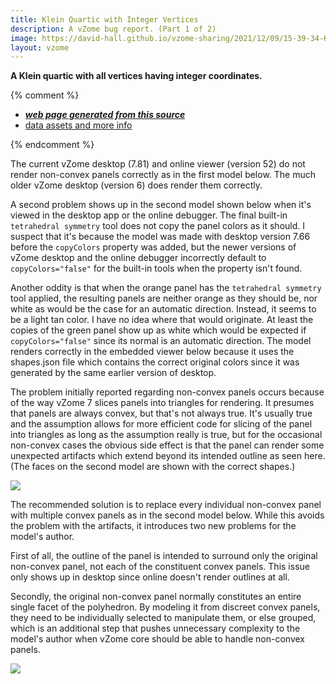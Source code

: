 ```yaml
---
title: Klein Quartic with Integer Vertices
description: A vZome bug report. (Part 1 of 2)
image: https://david-hall.github.io/vzome-sharing/2021/12/09/15-39-34-KleinMinInteger/KleinMinInteger.png
layout: vzome
---
```

__A Klein quartic with all vertices having integer coordinates.__

{% comment %}
 - [***web page generated from this source***][post]
 - [data assets and more info][github]

[post]: <https://david-hall.github.io/vzome-sharing/2021/12/09/KleinMinInteger-15-39-34.html>
[github]: <https://github.com/david-hall/vzome-sharing/tree/main/2021/12/09/15-39-34-KleinMinInteger/>
{% endcomment %}

The current vZome desktop (7.81) and online viewer (version 52) do not render non-convex panels correctly as in the first model below. The much older vZome desktop (version 6) does render them correctly.

A second problem shows up in the second model shown below when it's viewed in the desktop app or the online debugger. The final built-in `tetrahedral symmetry` tool does not copy the panel colors as it should. I suspect that it's because the model was made with desktop version 7.66 
before the `copyColors` property was added, but the newer versions of vZome desktop and the online debugger incorrectly default to `copyColors="false"` for the built-in tools when the property isn't found. 

Another oddity is that when the orange panel has the `tetrahedral symmetry` tool applied, the resulting panels are neither orange as they should be, nor white as would be the case for an automatic direction. Instead, it seems to be a light tan color. I have no idea where that would originate. At least the copies of the green panel show up as white which would be expected if `copyColors="false"` since its normal is an automatic direction.
The model renders correctly in the embedded viewer below because it uses the shapes.json file which contains the correct original colors since it was generated by the same earlier version of desktop.

The problem initially reported regarding non-convex panels occurs because of the way vZome 7 slices panels into triangles for rendering. It presumes that panels are always convex, but that's not always true. 
It's usually true and the assumption allows for more efficient code for slicing of the panel into triangles as long as the assumption really is true, 
but for the occasional non-convex cases the obvious side effect is that the panel can render some unexpected artifacts which extend beyond its intended outline as seen here. (The faces on the second model are shown with the correct shapes.)

<vzome-viewer style="width: 100%; height: 65vh;"
       src="https://david-hall.github.io/vzome-sharing/2021/12/09/15-39-34-KleinMinInteger/KleinMinInteger.vZome" >
  <img src="https://david-hall.github.io/vzome-sharing/2021/12/09/15-39-34-KleinMinInteger/KleinMinInteger.png" />
</vzome-viewer>

The recommended solution is to replace every individual non-convex panel with multiple convex panels as in the second model below. While this avoids the problem with the artifacts, it introduces two new problems for the model's author. 

First of all, the outline of the panel is intended to surround only the original non-convex panel, not each of the constituent convex panels. This issue only shows up in desktop since online doesn't render outlines at all. 

Secondly, the original non-convex panel normally constitutes an entire single facet of the polyhedron. 
By modeling it from discreet convex panels, they need to be individually selected to manipulate them, or else grouped, which is an additional step that pushes unnecessary complexity to the model's author 
when vZome core should be able to handle non-convex panels.

<vzome-viewer style="width: 100%; height: 65vh;"
       src="https://david-hall.github.io/vzome-sharing/2021/12/09/15-40-32-KleinMinInteger-ConvexPanels/KleinMinInteger-ConvexPanels.vZome" >
  <img src="https://david-hall.github.io/vzome-sharing/2021/12/09/15-40-32-KleinMinInteger-ConvexPanels/KleinMinInteger-ConvexPanels.png" />
</vzome-viewer>


